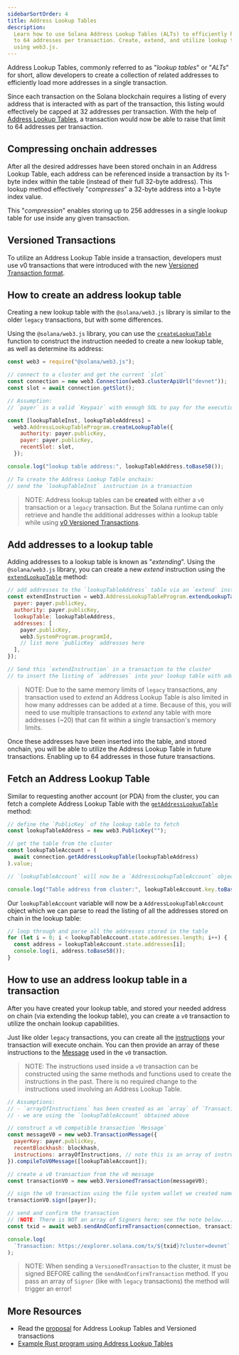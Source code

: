 ```yaml
---
sidebarSortOrder: 4
title: Address Lookup Tables
description:
  Learn how to use Solana Address Lookup Tables (ALTs) to efficiently handle up
  to 64 addresses per transaction. Create, extend, and utilize lookup tables
  using web3.js.
---
```


Address Lookup Tables, commonly referred to as "_lookup tables_" or "_ALTs_" for
short, allow developers to create a collection of related addresses to
efficiently load more addresses in a single transaction.

Since each transaction on the Solana blockchain requires a listing of every
address that is interacted with as part of the transaction, this listing would
effectively be capped at 32 addresses per transaction. With the help of
[Address Lookup Tables](/docs/advanced/lookup-tables.md), a transaction would
now be able to raise that limit to 64 addresses per transaction.

## Compressing onchain addresses

After all the desired addresses have been stored onchain in an Address Lookup
Table, each address can be referenced inside a transaction by its 1-byte index
within the table (instead of their full 32-byte address). This lookup method
effectively "_compresses_" a 32-byte address into a 1-byte index value.

This "_compression_" enables storing up to 256 addresses in a single lookup
table for use inside any given transaction.

## Versioned Transactions

To utilize an Address Lookup Table inside a transaction, developers must use v0
transactions that were introduced with the new
[Versioned Transaction format](/docs/advanced/versions.md).

## How to create an address lookup table

Creating a new lookup table with the `@solana/web3.js` library is similar to the
older `legacy` transactions, but with some differences.

Using the `@solana/web3.js` library, you can use the
[`createLookupTable`](https://solana-labs.github.io/solana-web3.js/v1.x/classes/AddressLookupTableProgram.html#createLookupTable)
function to construct the instruction needed to create a new lookup table, as
well as determine its address:

```js
const web3 = require("@solana/web3.js");

// connect to a cluster and get the current `slot`
const connection = new web3.Connection(web3.clusterApiUrl("devnet"));
const slot = await connection.getSlot();

// Assumption:
// `payer` is a valid `Keypair` with enough SOL to pay for the execution

const [lookupTableInst, lookupTableAddress] =
  web3.AddressLookupTableProgram.createLookupTable({
    authority: payer.publicKey,
    payer: payer.publicKey,
    recentSlot: slot,
  });

console.log("lookup table address:", lookupTableAddress.toBase58());

// To create the Address Lookup Table onchain:
// send the `lookupTableInst` instruction in a transaction
```

> NOTE: Address lookup tables can be **created** with either a `v0` transaction
> or a `legacy` transaction. But the Solana runtime can only retrieve and handle
> the additional addresses within a lookup table while using
> [v0 Versioned Transactions](/docs/advanced/versions.md#current-transaction-versions).

## Add addresses to a lookup table

Adding addresses to a lookup table is known as "_extending_". Using the
`@solana/web3.js` library, you can create a new _extend_ instruction using the
[`extendLookupTable`](https://solana-labs.github.io/solana-web3.js/v1.x/classes/AddressLookupTableProgram.html#extendLookupTable)
method:

```js
// add addresses to the `lookupTableAddress` table via an `extend` instruction
const extendInstruction = web3.AddressLookupTableProgram.extendLookupTable({
  payer: payer.publicKey,
  authority: payer.publicKey,
  lookupTable: lookupTableAddress,
  addresses: [
    payer.publicKey,
    web3.SystemProgram.programId,
    // list more `publicKey` addresses here
  ],
});

// Send this `extendInstruction` in a transaction to the cluster
// to insert the listing of `addresses` into your lookup table with address `lookupTableAddress`
```

> NOTE: Due to the same memory limits of `legacy` transactions, any transaction
> used to _extend_ an Address Lookup Table is also limited in how many addresses
> can be added at a time. Because of this, you will need to use multiple
> transactions to _extend_ any table with more addresses (~20) that can fit
> within a single transaction's memory limits.

Once these addresses have been inserted into the table, and stored onchain, you
will be able to utilize the Address Lookup Table in future transactions.
Enabling up to 64 addresses in those future transactions.

## Fetch an Address Lookup Table

Similar to requesting another account (or PDA) from the cluster, you can fetch a
complete Address Lookup Table with the
[`getAddressLookupTable`](https://solana-labs.github.io/solana-web3.js/v1.x/classes/Connection.html#getAddressLookupTable)
method:

```js
// define the `PublicKey` of the lookup table to fetch
const lookupTableAddress = new web3.PublicKey("");

// get the table from the cluster
const lookupTableAccount = (
  await connection.getAddressLookupTable(lookupTableAddress)
).value;

// `lookupTableAccount` will now be a `AddressLookupTableAccount` object

console.log("Table address from cluster:", lookupTableAccount.key.toBase58());
```

Our `lookupTableAccount` variable will now be a `AddressLookupTableAccount`
object which we can parse to read the listing of all the addresses stored on
chain in the lookup table:

```js
// loop through and parse all the addresses stored in the table
for (let i = 0; i < lookupTableAccount.state.addresses.length; i++) {
  const address = lookupTableAccount.state.addresses[i];
  console.log(i, address.toBase58());
}
```

## How to use an address lookup table in a transaction

After you have created your lookup table, and stored your needed address on
chain (via extending the lookup table), you can create a `v0` transaction to
utilize the onchain lookup capabilities.

Just like older `legacy` transactions, you can create all the
[instructions](/docs/terminology.md#instruction) your transaction will execute
onchain. You can then provide an array of these instructions to the
[Message](/docs/terminology.md#message) used in the `v0` transaction.

> NOTE: The instructions used inside a `v0` transaction can be constructed using
> the same methods and functions used to create the instructions in the past.
> There is no required change to the instructions used involving an Address
> Lookup Table.

```js
// Assumptions:
// - `arrayOfInstructions` has been created as an `array` of `TransactionInstruction`
// - we are using the `lookupTableAccount` obtained above

// construct a v0 compatible transaction `Message`
const messageV0 = new web3.TransactionMessage({
  payerKey: payer.publicKey,
  recentBlockhash: blockhash,
  instructions: arrayOfInstructions, // note this is an array of instructions
}).compileToV0Message([lookupTableAccount]);

// create a v0 transaction from the v0 message
const transactionV0 = new web3.VersionedTransaction(messageV0);

// sign the v0 transaction using the file system wallet we created named `payer`
transactionV0.sign([payer]);

// send and confirm the transaction
// (NOTE: There is NOT an array of Signers here; see the note below...)
const txid = await web3.sendAndConfirmTransaction(connection, transactionV0);

console.log(
  `Transaction: https://explorer.solana.com/tx/${txid}?cluster=devnet`,
);
```

> NOTE: When sending a `VersionedTransaction` to the cluster, it must be signed
> BEFORE calling the `sendAndConfirmTransaction` method. If you pass an array of
> `Signer` (like with `legacy` transactions) the method will trigger an error!

## More Resources

- Read the
  [proposal](https://docs.solanalabs.com/proposals/versioned-transactions) for
  Address Lookup Tables and Versioned transactions
- [Example Rust program using Address Lookup Tables](https://github.com/TeamRaccoons/address-lookup-table-multi-swap)
